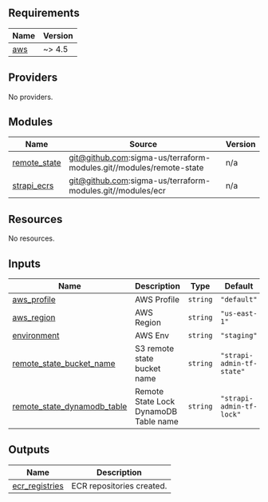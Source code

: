 ## Requirements

| Name | Version |
|------|---------|
| <a name="requirement_aws"></a> [aws](#requirement\_aws) | ~> 4.5 |

## Providers

No providers.

## Modules

| Name | Source | Version |
|------|--------|---------|
| <a name="module_remote_state"></a> [remote\_state](#module\_remote\_state) | git@github.com:sigma-us/terraform-modules.git//modules/remote-state | n/a |
| <a name="module_strapi_ecrs"></a> [strapi\_ecrs](#module\_strapi\_ecrs) | git@github.com:sigma-us/terraform-modules.git//modules/ecr | n/a |

## Resources

No resources.

## Inputs

| Name | Description | Type | Default | Required |
|------|-------------|------|---------|:--------:|
| <a name="input_aws_profile"></a> [aws\_profile](#input\_aws\_profile) | AWS Profile | `string` | `"default"` | no |
| <a name="input_aws_region"></a> [aws\_region](#input\_aws\_region) | AWS Region | `string` | `"us-east-1"` | no |
| <a name="input_environment"></a> [environment](#input\_environment) | AWS Env | `string` | `"staging"` | no |
| <a name="input_remote_state_bucket_name"></a> [remote\_state\_bucket\_name](#input\_remote\_state\_bucket\_name) | S3 remote state bucket name | `string` | `"strapi-admin-tf-state"` | no |
| <a name="input_remote_state_dynamodb_table"></a> [remote\_state\_dynamodb\_table](#input\_remote\_state\_dynamodb\_table) | Remote State Lock DynamoDB Table name | `string` | `"strapi-admin-tf-lock"` | no |

## Outputs

| Name | Description |
|------|-------------|
| <a name="output_ecr_registries"></a> [ecr\_registries](#output\_ecr\_registries) | ECR repositories created. |
